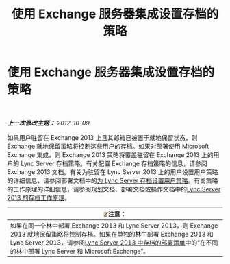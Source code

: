 ﻿---
title: 使用 Exchange 服务器集成设置存档的策略
TOCTitle: 使用 Exchange 服务器集成设置存档的策略
ms:assetid: 8b9b2bad-a4b3-42e1-85a7-04022e9442ad
ms:mtpsurl: https://technet.microsoft.com/zh-cn/library/JJ205063(v=OCS.15)
ms:contentKeyID: 49313525
ms.date: 05/19/2016
mtps_version: v=OCS.15
ms.translationtype: HT
---

# 使用 Exchange 服务器集成设置存档的策略

 

_**上一次修改主题：** 2012-10-09_

如果用户驻留在 Exchange 2013 上且其邮箱已被置于就地保留状态，则 Exchange 就地保留策略将控制这些用户的存档。如果对部署使用 Microsoft Exchange 集成，则 Exchange 2013 策略将覆盖驻留在 Exchange 2013 上的用户的 Lync Server 存档策略。有关配置 Exchange 存档策略的信息，请参阅 Exchange 2013 文档。有关为驻留在 Lync Server 2013 上的用户设置用户策略的详细信息，请参阅部署文档中的[为 Lync Server 存档设置用户策略](lync-server-2013-setting-up-user-policies-for-archiving-in-lync-server.md)。有关策略的工作原理的详细信息，请参阅规划文档、部署文档或操作文档中的[Lync Server 2013 的存档工作原理](lync-server-2013-how-archiving-works.md)。

<table>
<thead>
<tr class="header">
<th><img src="images/Dn783119.note(OCS.15).gif" title="note" alt="note" />注意：</th>
</tr>
</thead>
<tbody>
<tr class="odd">
<td>如果在同一个林中部署 Exchange 2013 和 Lync Server 2013，则 Exchange 2013 就地保留策略将控制存档。如果在单独的林中部署 Exchange 2013 和 Lync Server 2013，请参阅<a href="lync-server-2013-deployment-checklist-for-archiving.md">Lync Server 2013 中存档的部署清单</a>中的“在不同的林中部署 Lync Server 和 Microsoft Exchange”。</td>
</tr>
</tbody>
</table>

